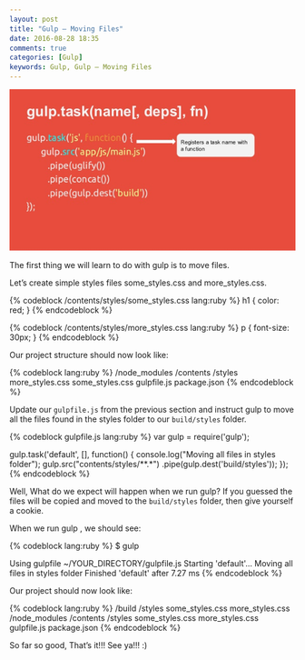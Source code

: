 ```yaml
---
layout: post
title: "Gulp – Moving Files"
date: 2016-08-28 18:35
comments: true
categories: [Gulp]
keywords: Gulp, Gulp – Moving Files
---
```


<p>
  <img src="/images/gulp.jpg" width="600" alt="Gulp – Moving Files" />
</p>

<p>
  The first thing we will learn to do with gulp is to move files.
</p>

<p>
  Let’s create simple styles files some_styles.css and more_styles.css.
</p>

{% codeblock /contents/styles/some_styles.css lang:ruby %}
h1 {
  color: red;
}
{% endcodeblock %}

{% codeblock /contents/styles/more_styles.css lang:ruby %}
p {
  font-size: 30px;
}
{% endcodeblock %}

<p>
  Our project structure should now look like:
</p>

{% codeblock lang:ruby %}
/node_modules
/contents
  /styles
    more_styles.css
    some_styles.css
gulpfile.js
package.json
{% endcodeblock %}

<p>
  Update our <code>gulpfile.js</code> from the previous section and instruct gulp to move all the files found in the styles folder to our <code>build/styles</code> folder.
</p>

{% codeblock gulpfile.js lang:ruby %}
var gulp = require('gulp');

gulp.task('default', [], function() {
  console.log("Moving all files in styles folder");
  gulp.src("contents/styles/**.*")
    .pipe(gulp.dest('build/styles'));
});
{% endcodeblock %}

<p>
  Well, What do we expect will happen when we run gulp? If you guessed the files will be copied and moved to the <code>build/styles</code> folder, then give yourself a cookie.
</p>

<p>
  When we run gulp , we should see:
</p>

{% codeblock lang:ruby %}
$ gulp

Using gulpfile ~/YOUR_DIRECTORY/gulpfile.js
Starting 'default'...
Moving all files in styles folder
Finished 'default' after 7.27 ms
{% endcodeblock %}

<p>
  Our project should now look like:
</p>

{% codeblock lang:ruby %}
/build
  /styles
    some_styles.css
    more_styles.css
/node_modules
/contents
  /styles
    some_styles.css
    more_styles.css
gulpfile.js
package.json
{% endcodeblock %}

<p>
  So far so good, That’s it!!! See ya!!! :)
</p>
